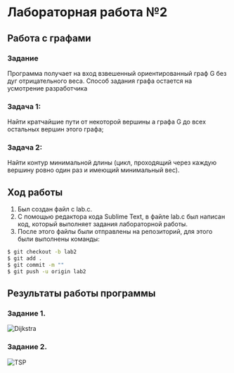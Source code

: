 
# Лабораторная работа №2

## Работа с графами

### Задание

Программа получает на вход взвешенный ориентированный граф G
без дуг отрицательного веса.
Способ задания графа остается на усмотрение разработчика

### Задача 1:
Найти кратчайшие пути от некоторой вершины a графа G до всех
остальных вершин этого графа;
### Задача 2:
Найти контур минимальной длины (цикл, проходящий через
каждую вершину ровно один раз и имеющий минимальный вес).

## Ход работы

1. Был создан файл с lab.c.
2. С помощью редактора кода Sublime Text, в файле lab.c был написан код, который выполняет задания лабораторной работы.
3. После этого файлы были отправлены на репозиторий, для этого были выполнены команды:
```sh
$ git checkout -b lab2
$ git add .
$ git commit -m ""
$ git push -u origin lab2
```

## Результаты работы программы

### Задание 1.
![](https://cdn1.savepice.ru/uploads/2019/5/25/3b56c3a690813ec89241fbd84f608528-full.png "Dijkstra")

### Задание 2. 
![](https://cdn1.savepice.ru/uploads/2019/5/25/4dde9dd63d1123c2fad6e0eb645f8b0a-full.png "TSP")
